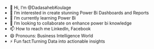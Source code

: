 - 👋 Hi, I’m @DadasahebKoulage
- 👀 I’m interested in create stunning Power Bi Dashboards and Reports
- 🌱 I’m currently learning Power Bi
- 💞️ I’m looking to collaborate on enhance power bi knowledge
- 📫 How to reach me LinkedIn, Facebook
- 😄 Pronouns: Business Intelligence World
- ⚡ Fun fact:Turning Data into actionable insights

<!---
DadasahebKoulage/DadasahebKoulage is a ✨ special ✨ repository because its `README.md` (this file) appears on your GitHub profile.
You can click the Preview link to take a look at your changes.
--->
